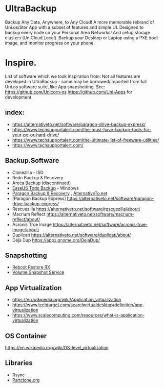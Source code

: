 # UltraBackup
Backup Any Data, Anywhere, to Any Cloud! A more memorable rebrand of Uni.os/Stor App with a subset of features and simple UI. Designed to backup every node on your Personal Area Networks! And setup storage clusters (UniCloud.Local). Backup your Desktop or Laptop using a PXE boot image, and monitor progress on your phone.

# Inspire.
List of software which we took inspiration from: Not all features are developed in UltraBackup - some may be borrowed/imported from full Uni.os software suite, like App snapshotting. See: https://github.com/Unicorn-os https://github.com/Uni-Apps for development.

## index:
- https://alternativeto.net/software/paragon-drive-backup-express/
- https://www.techsupportalert.com/the-must-have-backup-tools-for-your-pc-or-hard-drive/
- https://www.techsupportalert.com/the-ultimate-list-of-freeware-utilities/
- https://www.techsupportalert.com/

## Backup.Software
- Clonezilla - ISO
- Redo Backup & Recovery
- Areca Backup (discontinued)
- [EaseUS Todo Backup](https://www.easeus.com/backup-software/tb-free.html) - Windows
- [Paragon Backup & Recovery](https://www.paragon-software.com/us/free/br-free/) , [AlternativeTo.net](https://alternativeto.net/software/paragon-drive-backup-express/)
- [Paragon Backup Express] https://alternativeto.net/software/paragon-drive-backup-express/
- Rescuezilla https://alternativeto.net/software/rescuezilla/about/
- Macrium Reflect https://alternativeto.net/software/macrium-reflect/about/
- Acronis True Image https://alternativeto.net/software/acronis-true-image/about/
- Duplicati https://alternativeto.net/software/duplicati/about/
- Déjà Dup https://apps.gnome.org/DejaDup/

## Snapshotting
- [Reboot Restore RX](https://horizondatasys.com/reboot-restore-rx-freeware/)
- [Volume Snapshot Service](https://en.wikipedia.org/wiki/Shadow_Copy)

## App Virtualization
- https://en.wikipedia.org/wiki/Application_virtualization
- https://www.techtarget.com/searchvirtualdesktop/definition/app-virtualization
- https://www.scalecomputing.com/resources/what-is-application-virtualization

## OS Container
https://en.wikipedia.org/wiki/OS-level_virtualization

## Libraries
- Rsync
- [Partclone.org](https://partclone.org/)

